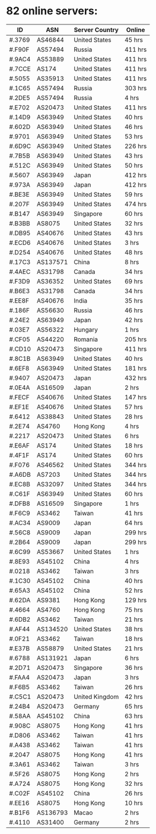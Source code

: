 # 82 online servers:

| ID | ASN | Server Country | Online |
| ------ | ------ | ------ | ------ |
| #.3769 | AS46844 | United States | 45 hrs |
| #.F90F | AS57494 | Russia | 411 hrs |
| #.9AC4 | AS53889 | United States | 411 hrs |
| #.7CCE | AS174 | United States | 411 hrs |
| #.5055 | AS35913 | United States | 411 hrs |
| #.1C65 | AS57494 | Russia | 303 hrs |
| #.2DE5 | AS57494 | Russia | 4 hrs |
| #.E702 | AS20473 | United States | 411 hrs |
| #.14D9 | AS63949 | United States | 40 hrs |
| #.602D | AS63949 | United States | 46 hrs |
| #.9701 | AS63949 | United States | 53 hrs |
| #.6D9C | AS63949 | United States | 226 hrs |
| #.7B5B | AS63949 | United States | 43 hrs |
| #.512C | AS63949 | United States | 50 hrs |
| #.5607 | AS63949 | Japan | 412 hrs |
| #.973A | AS63949 | Japan | 412 hrs |
| #.BE3E | AS63949 | United States | 59 hrs |
| #.207F | AS63949 | United States | 474 hrs |
| #.B147 | AS63949 | Singapore | 60 hrs |
| #.B3BB | AS8075 | United States | 32 hrs |
| #.DB95 | AS40676 | United States | 43 hrs |
| #.ECD6 | AS40676 | United States | 3 hrs |
| #.D254 | AS40676 | United States | 48 hrs |
| #.17C3 | AS137571 | China | 8 hrs |
| #.4AEC | AS31798 | Canada | 34 hrs |
| #.F3D9 | AS36352 | United States | 69 hrs |
| #.B6E3 | AS31798 | Canada | 34 hrs |
| #.EE8F | AS40676 | India | 35 hrs |
| #.186F | AS56630 | Russia | 46 hrs |
| #.24E2 | AS63949 | Japan | 42 hrs |
| #.03E7 | AS56322 | Hungary | 1 hrs |
| #.CF05 | AS44220 | Romania | 205 hrs |
| #.CD10 | AS20473 | Singapore | 411 hrs |
| #.8C1B | AS63949 | United States | 40 hrs |
| #.6EF8 | AS63949 | United States | 181 hrs |
| #.9407 | AS20473 | Japan | 432 hrs |
| #.0E4A | AS16509 | Japan | 2 hrs |
| #.FECF | AS40676 | United States | 147 hrs |
| #.EF1E | AS40676 | United States | 57 hrs |
| #.6412 | AS38843 | United States | 28 hrs |
| #.2E74 | AS4760 | Hong Kong | 4 hrs |
| #.2217 | AS20473 | United States | 6 hrs |
| #.E6AF | AS174 | United States | 18 hrs |
| #.4F1F | AS174 | United States | 60 hrs |
| #.F076 | AS46562 | United States | 344 hrs |
| #.A6DB | AS7203 | United States | 344 hrs |
| #.EC8B | AS32097 | United States | 344 hrs |
| #.C61F | AS63949 | United States | 60 hrs |
| #.DFB8 | AS16509 | Singapore | 1 hrs |
| #.F6C9 | AS3462 | Taiwan | 41 hrs |
| #.AC34 | AS9009 | Japan | 64 hrs |
| #.56C8 | AS9009 | Japan | 299 hrs |
| #.2B64 | AS9009 | Japan | 299 hrs |
| #.6C99 | AS53667 | United States | 1 hrs |
| #.8E93 | AS45102 | China | 4 hrs |
| #.0218 | AS3462 | Taiwan | 3 hrs |
| #.1C30 | AS45102 | China | 40 hrs |
| #.65A3 | AS45102 | China | 52 hrs |
| #.62DA | AS9381 | Hong Kong | 129 hrs |
| #.4664 | AS4760 | Hong Kong | 75 hrs |
| #.6DB2 | AS3462 | Taiwan | 21 hrs |
| #.AF44 | AS134520 | United States | 38 hrs |
| #.0F21 | AS3462 | Taiwan | 18 hrs |
| #.E37B | AS58879 | United States | 21 hrs |
| #.6788 | AS131921 | Japan | 6 hrs |
| #.2D71 | AS20473 | Singapore | 36 hrs |
| #.FAA4 | AS20473 | Japan | 3 hrs |
| #.F6B5 | AS3462 | Taiwan | 26 hrs |
| #.C5C1 | AS20473 | United Kingdom | 42 hrs |
| #.24B4 | AS20473 | Germany | 65 hrs |
| #.58AA | AS45102 | China | 63 hrs |
| #.908C | AS8075 | Hong Kong | 41 hrs |
| #.D806 | AS3462 | Taiwan | 41 hrs |
| #.A438 | AS3462 | Taiwan | 41 hrs |
| #.2047 | AS8075 | Hong Kong | 41 hrs |
| #.3A61 | AS3462 | Taiwan | 3 hrs |
| #.5F26 | AS8075 | Hong Kong | 2 hrs |
| #.A724 | AS8075 | Hong Kong | 32 hrs |
| #.C02F | AS45102 | China | 26 hrs |
| #.EE16 | AS8075 | Hong Kong | 10 hrs |
| #.B1F6 | AS136793 | Macao | 2 hrs |
| #.4110 | AS31400 | Germany | 2 hrs |

